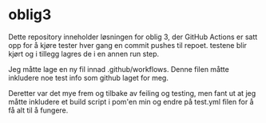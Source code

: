 # oblig3

Dette repository inneholder løsningen for oblig 3, 
der GitHub Actions er satt opp for å kjøre tester
hver gang en commit pushes til repoet.
testene blir kjørt og i tillegg lagres de i en annen run step.

Jeg måtte lage en ny fil innad .github/workflows. Denne filen måtte inkludere noe test info som github laget for meg.

Deretter var det mye frem og tilbake av feiling og testing, men fant ut at jeg måtte inkludere et build script i pom'en min og endre på test.yml filen for å få alt til å fungere.
